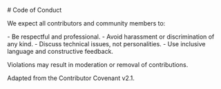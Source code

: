 \# Code of Conduct


We expect all contributors and community members to:

\- Be respectful and professional.
\- Avoid harassment or discrimination of any kind.
\- Discuss technical issues, not personalities.
\- Use inclusive language and constructive feedback.

Violations may result in moderation or removal of contributions.

Adapted from the Contributor Covenant v2.1.
